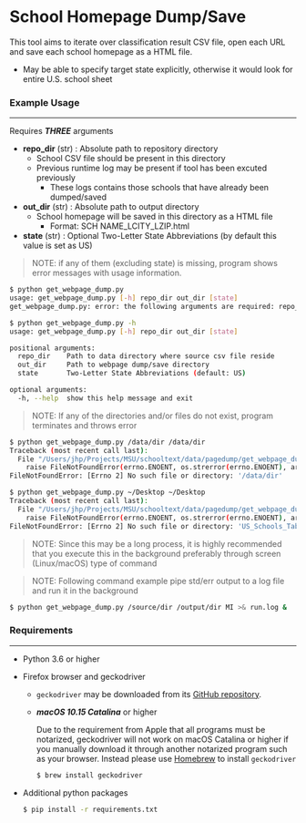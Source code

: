 # School Homepage Dump/Save

This tool aims to iterate over classification result CSV file, open each URL and save each school homepage as a HTML file.

- May be able to specify target state explicitly, otherwise it would look for entire U.S. school sheet

### Example Usage

------


Requires ***THREE*** arguments

- **repo_dir** (str) : Absolute path to repository directory
  - School CSV file should be present in this directory
  - Previous runtime log may be present if tool has been excuted previously
    - These logs contains those schools that have already been dumped/saved
- **out_dir** (str) : Absolute path to output directory
  - School homepage will be saved in this directory as a HTML file
    - Format: SCH NAME_LCITY_LZIP.html
- **state** (str) : Optional Two-Letter State Abbreviations (by default this value is set as US)

> NOTE: if any of them (excluding state) is missing, program shows error messages with usage information.

```bash
$ python get_webpage_dump.py
usage: get_webpage_dump.py [-h] repo_dir out_dir [state]
get_webpage_dump.py: error: the following arguments are required: repo_dir, out_dir

$ python get_webpage_dump.py -h
usage: get_webpage_dump.py [-h] repo_dir out_dir [state]

positional arguments:
  repo_dir    Path to data directory where source csv file reside
  out_dir     Path to webpage dump/save directory
  state       Two-Letter State Abbreviations (default: US)

optional arguments:
  -h, --help  show this help message and exit
```

> NOTE: If any of the directories and/or files do not exist, program terminates and throws error

```bash
$ python get_webpage_dump.py /data/dir /data/dir
Traceback (most recent call last):
  File "/Users/jhp/Projects/MSU/schooltext/data/pagedump/get_webpage_dump.py", line 135, in <module>
    raise FileNotFoundError(errno.ENOENT, os.strerror(errno.ENOENT), args.repo_dir)
FileNotFoundError: [Errno 2] No such file or directory: '/data/dir'

$ python get_webpage_dump.py ~/Desktop ~/Desktop
Traceback (most recent call last):
  File "/Users/jhp/Projects/MSU/schooltext/data/pagedump/get_webpage_dump.py", line 139, in <module>
    raise FileNotFoundError(errno.ENOENT, os.strerror(errno.ENOENT), args.state+'_Schools_Tableau.csv')
FileNotFoundError: [Errno 2] No such file or directory: 'US_Schools_Tableau.csv'
```

> NOTE: Since this may be a long process, it is highly recommended that you execute this in the background preferably through screen (Linux/macOS) type of command

> NOTE: Following command example pipe std/err output to a log file and run it in the background

```bash
$ python get_webpage_dump.py /source/dir /output/dir MI >& run.log &
```

### Requirements

------

- Python 3.6 or higher

- Firefox browser and geckodriver

  - `geckodriver` may be downloaded from its [GitHub repository](https://github.com/mozilla/geckodriver/releases).

  - ***macOS 10.15 Catalina*** or higher

    Due to the requirement from Apple that all programs must be notarized, geckodriver will not work on macOS Catalina or higher if you manually download it through another notarized program such as your browser. Instead please use [Homebrew](https://brew.sh/) to install `geckodriver`

    ```bash
    $ brew install geckodriver
    ```

- Additional python packages

  ```bash
  $ pip install -r requirements.txt
  ```

